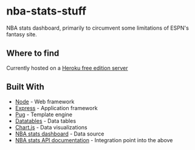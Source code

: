 # nba-stats-stuff

NBA stats dashboard, primarily to circumvent some limitations of ESPN's fantasy site.

## Where to find

Currently hosted on a [Heroku free edition server](https://davidsvsdavids.herokuapp.com)

## Built With

* [Node](https://nodejs.org/en/) - Web framework
* [Express](https://expressjs.com/) - Application framework
* [Pug](https://pugjs.org/api/getting-started.html) - Template engine
* [Datatables](https://datatables.net/) - Data tables
* [Chart.js](http://www.chartjs.org/) - Data visualizations
* [NBA stats dashboard](http://stats.nba.com/) - Data source
* [NBA stats API documentation](https://github.com/seemethere/nba_py/wiki/stats.nba.com-Endpoint-Documentation) - Integration point into the above
